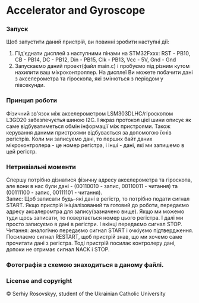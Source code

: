 # Accelerator and Gyroscope
### Запуск
Щоб запустити даний пристрій, ви повинні зробити наступні дії:
1. Під'єднати дисплей з наступними пінами на STM32Fxxx:
  RST - PB10, CB - PB14, DC - PB12, Din - PB15, Clk - PB13, Vcc - 5V, Gnd - Gnd
3. Запускаємо даний проект(файл main.c) і пробуємо під різним кутом нахилити
  ваш мікроконтроллер. На дисплеї Ви можете побачити дані з акселерометра
  та гіроскопа, які змінються з періодом у півсекунди.

### Принцип роботи
Фізичний зв'язок між акселерометром LSM303DLHC/гіроскопом L3GD20 забезпечуєтья
шиною I2C. І якраз протокол цієї шини описує як саме відбуватиметься обмін
інформації між пристроями. Також керування даними пристроями відбувається
за допомогою їхнів регістрів. Коли ми записуємо дані, то перших байт
даних мікроконтролера - це номер регістра, і інші - дані, які ми запишемо
в цей регістр.

### Нетривіальні моменти
Спершу потрібно дізнатися фізичну адресу акселерометра та гіроскопа, але
вони в нас були дані - (00110010 - запис, 00110011 - читання) та
(00111100 - запис, 00111101 - читання). <br />
Запис: Щоб записати будь-які дані в регістр,
то потрібно подати сигнал START. Якщо пристрій ініціалізований та готовий
до роботи, передаємо адресу аксалеромтра для запису(зазначено вище). 
Якщо ми можемо туди щось записати, то повертається номер цього регістра.
І далі ми просто записуємо в дані в регістри. І вкінці передаємо
сигнал STOP. <br />
Читання: аналогічно передаємо сигнал START і очкіуємо підтвердження. 
Посилаємо сигнал RESTART, щоб пристрій знав, що ми хочемо саме 
прочитати дані з регістра. Тоді пристрій посилає контролеру дані, 
допоки не отримає сигнал NACK i STOP.


### Фотографія з схемою знаходиться в даному файлі.

### License and copyright
© Serhiy Rosovskyy, student of the Ukrainian Catholic University
